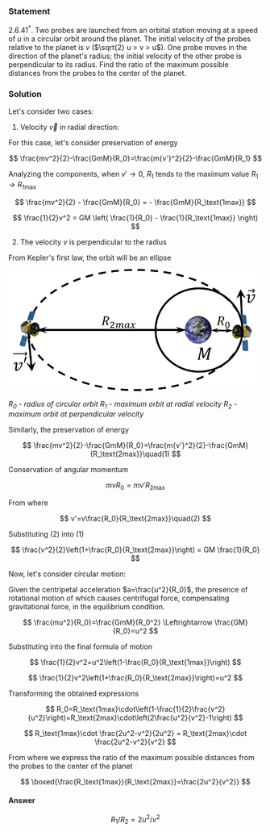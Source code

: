 ###  Statement

$2.6.41^*.$ Two probes are launched from an orbital station moving at a speed of $u$ in a circular orbit around the planet. The initial velocity of the probes relative to the planet is $v$ ($\sqrt{2} u > v > u$). One probe moves in the direction of the planet's radius; the initial velocity of the other probe is perpendicular to its radius. Find the ratio of the maximum possible distances from the probes to the center of the planet.

### Solution

Let's consider two cases:

1) Velocity $\vec{v}$ in radial direction:

For this case, let's consider preservation of energy

$$
\frac{mv^2}{2}-\frac{GmM}{R_0}=\frac{m{v'}^2}{2}-\frac{GmM}{R_1}
$$

Analyzing the components, when $v'\to 0,$ $R_1$ tends to the maximum value $R_1 \to R_\text{1max}$

$$
\frac{mv^2}{2} - \frac{GmM}{R_0} = - \frac{GmM}{R_\text{1max}}
$$

$$
\frac{1}{2}v^2 = GM \left( \frac{1}{R_0} - \frac{1}{R_\text{1max}} \right)
$$

2) The velocity $v$ is perpendicular to the radius

From Kepler's first law, the orbit will be an ellipse

![ Elliptical orbit |815x391, 51%](../../img/2.6.41/2.6.41_1.png)

_$R_0$ - radius of circular orbit $R_1$ - maximum orbit at radial velocity $R_2$ - maximum orbit at perpendicular velocity_

Similarly, the preservation of energy

$$
\frac{mv^2}{2}-\frac{GmM}{R_0}=\frac{m{v'}^2}{2}-\frac{GmM}{R_\text{2max}}\quad(1)
$$

Conservation of angular momentum

$$
mvR_0=m{v'}R_\text{2max}
$$

From where

$$
v'=v\frac{R_0}{R_\text{2max}}\quad(2)
$$

Substituting $(2)$ into $(1)$

$$
\frac{v^2}{2}\left(1+\frac{R_0}{R_\text{2max}}\right) = GM \frac{1}{R_0}
$$

Now, let's consider circular motion:

Given the centripetal acceleration $a=\frac{u^2}{R_0}$, the presence of rotational motion of which causes centrifugal force, compensating gravitational force, in the equilibrium condition.

$$
\frac{mu^2}{R_0}=\frac{GmM}{R_0^2} \Leftrightarrow \frac{GM}{R_0}=u^2
$$

Substituting into the final formula of motion

$$
\frac{1}{2}v^2=u^2\left(1-\frac{R_0}{R_\text{1max}}\right)
$$

$$
\frac{1}{2}v^2\left(1+\frac{R_0}{R_\text{2max}}\right)=u^2
$$

Transforming the obtained expressions

$$
R_0=R_\text{1max}\cdot\left(1-\frac{1}{2}\frac{v^2}{u^2}\right)=R_\text{2max}\cdot\left(2\frac{u^2}{v^2}-1\right)
$$

$$
R_\text{1max}\cdot \frac{2u^2-v^2}{2u^2} = R_\text{2max}\cdot \frac{2u^2-v^2}{v^2}
$$

From where we express the ratio of the maximum possible distances from the probes to the center of the planet

$$
\boxed{\frac{R_\text{1max}}{R_\text{2max}}=\frac{2u^2}{v^2}}
$$

#### Answer

$$
R_1/R_2=2u^2/v^2
$$